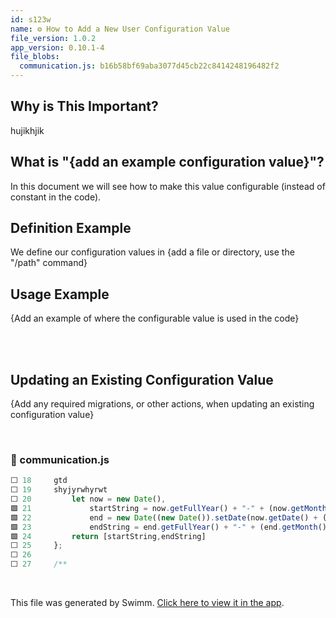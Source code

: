```yaml
---
id: s123w
name: ⚙️ How to Add a New User Configuration Value
file_version: 1.0.2
app_version: 0.10.1-4
file_blobs:
  communication.js: b16b58bf69aba3077d45cb22c8414248196482f2
---
```


## Why is This Important?

hujikhjik

## What is "{add an example configuration value}"?

In this document we will see how to make this value configurable (instead of constant in the code).

## Definition Example

We define our configuration values in {add a file or directory, use the "/path" command}

## Usage Example

{Add an example of where the configurable value is used in the code}

<br/>



<br/>

## Updating an Existing Configuration Value

{Add any required migrations, or other actions, when updating an existing configuration value}

<br/>


<!-- NOTE-swimm-snippet: the lines below link your snippet to Swimm -->
### 📄 communication.js
```javascript
⬜ 18     gtd
⬜ 19     shyjyrwhyrwt
⬜ 20         let now = new Date(),
🟩 21             startString = now.getFullYear() + "-" + (now.getMonth() + 1) + "-" + (now.getDate()),
🟩 22             end = new Date((new Date()).setDate(now.getDate() + (range || 7))),
🟩 23             endString = end.getFullYear() + "-" + (end.getMonth() + 1) + "-" + (end.getDate());
🟩 24         return [startString,endString]
⬜ 25     };
⬜ 26     
⬜ 27     /**
```

<br/>

This file was generated by Swimm. [Click here to view it in the app](https://swimm-web-app.web.app/repos/ls4DA2fLasmQuEbT4ipw/docs/s123w).